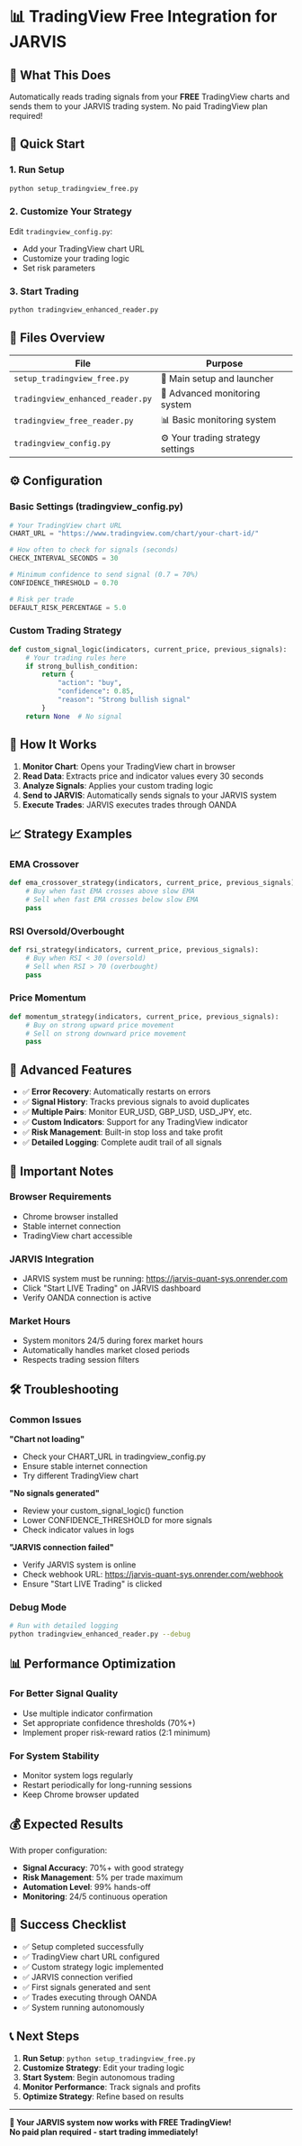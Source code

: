 # 📊 TradingView Free Integration for JARVIS

## 🎯 What This Does
Automatically reads trading signals from your **FREE** TradingView charts and sends them to your JARVIS trading system. No paid TradingView plan required!

## 🚀 Quick Start

### 1. Run Setup
```bash
python setup_tradingview_free.py
```

### 2. Customize Your Strategy
Edit `tradingview_config.py`:
- Add your TradingView chart URL
- Customize your trading logic
- Set risk parameters

### 3. Start Trading
```bash
python tradingview_enhanced_reader.py
```

## 📁 Files Overview

| File | Purpose |
|------|---------|
| `setup_tradingview_free.py` | 🔧 Main setup and launcher |
| `tradingview_enhanced_reader.py` | 🤖 Advanced monitoring system |
| `tradingview_free_reader.py` | 📊 Basic monitoring system |
| `tradingview_config.py` | ⚙️ Your trading strategy settings |

## ⚙️ Configuration

### Basic Settings (tradingview_config.py)
```python
# Your TradingView chart URL
CHART_URL = "https://www.tradingview.com/chart/your-chart-id/"

# How often to check for signals (seconds)
CHECK_INTERVAL_SECONDS = 30

# Minimum confidence to send signal (0.7 = 70%)
CONFIDENCE_THRESHOLD = 0.70

# Risk per trade
DEFAULT_RISK_PERCENTAGE = 5.0
```

### Custom Trading Strategy
```python
def custom_signal_logic(indicators, current_price, previous_signals):
    # Your trading rules here
    if strong_bullish_condition:
        return {
            "action": "buy",
            "confidence": 0.85,
            "reason": "Strong bullish signal"
        }
    return None  # No signal
```

## 🎯 How It Works

1. **Monitor Chart**: Opens your TradingView chart in browser
2. **Read Data**: Extracts price and indicator values every 30 seconds
3. **Analyze Signals**: Applies your custom trading logic
4. **Send to JARVIS**: Automatically sends signals to your JARVIS system
5. **Execute Trades**: JARVIS executes trades through OANDA

## 📈 Strategy Examples

### EMA Crossover
```python
def ema_crossover_strategy(indicators, current_price, previous_signals):
    # Buy when fast EMA crosses above slow EMA
    # Sell when fast EMA crosses below slow EMA
    pass
```

### RSI Oversold/Overbought
```python
def rsi_strategy(indicators, current_price, previous_signals):
    # Buy when RSI < 30 (oversold)
    # Sell when RSI > 70 (overbought) 
    pass
```

### Price Momentum
```python
def momentum_strategy(indicators, current_price, previous_signals):
    # Buy on strong upward price movement
    # Sell on strong downward price movement
    pass
```

## 🔧 Advanced Features

- ✅ **Error Recovery**: Automatically restarts on errors
- ✅ **Signal History**: Tracks previous signals to avoid duplicates  
- ✅ **Multiple Pairs**: Monitor EUR_USD, GBP_USD, USD_JPY, etc.
- ✅ **Custom Indicators**: Support for any TradingView indicator
- ✅ **Risk Management**: Built-in stop loss and take profit
- ✅ **Detailed Logging**: Complete audit trail of all signals

## 🚨 Important Notes

### Browser Requirements
- Chrome browser installed
- Stable internet connection
- TradingView chart accessible

### JARVIS Integration
- JARVIS system must be running: https://jarvis-quant-sys.onrender.com
- Click "Start LIVE Trading" on JARVIS dashboard
- Verify OANDA connection is active

### Market Hours
- System monitors 24/5 during forex market hours
- Automatically handles market closed periods
- Respects trading session filters

## 🛠️ Troubleshooting

### Common Issues

**"Chart not loading"**
- Check your CHART_URL in tradingview_config.py
- Ensure stable internet connection
- Try different TradingView chart

**"No signals generated"**
- Review your custom_signal_logic() function
- Lower CONFIDENCE_THRESHOLD for more signals
- Check indicator values in logs

**"JARVIS connection failed"**
- Verify JARVIS system is online
- Check webhook URL: https://jarvis-quant-sys.onrender.com/webhook
- Ensure "Start LIVE Trading" is clicked

### Debug Mode
```bash
# Run with detailed logging
python tradingview_enhanced_reader.py --debug
```

## 📊 Performance Optimization

### For Better Signal Quality
- Use multiple indicator confirmation
- Set appropriate confidence thresholds (70%+)
- Implement proper risk-reward ratios (2:1 minimum)

### For System Stability  
- Monitor system logs regularly
- Restart periodically for long-running sessions
- Keep Chrome browser updated

## 💰 Expected Results

With proper configuration:
- **Signal Accuracy**: 70%+ with good strategy
- **Risk Management**: 5% per trade maximum
- **Automation Level**: 99% hands-off
- **Monitoring**: 24/5 continuous operation

## 🎉 Success Checklist

- ✅ Setup completed successfully
- ✅ TradingView chart URL configured
- ✅ Custom strategy logic implemented
- ✅ JARVIS connection verified
- ✅ First signals generated and sent
- ✅ Trades executing through OANDA
- ✅ System running autonomously

## 📞 Next Steps

1. **Run Setup**: `python setup_tradingview_free.py`
2. **Customize Strategy**: Edit your trading logic
3. **Start System**: Begin autonomous trading
4. **Monitor Performance**: Track signals and profits
5. **Optimize Strategy**: Refine based on results

---

**🎯 Your JARVIS system now works with FREE TradingView!**  
**No paid plan required - start trading immediately!**
